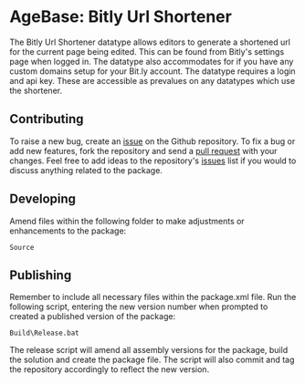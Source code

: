 # AgeBase: Bitly Url Shortener

The Bitly Url Shortener datatype allows editors to generate a shortened url for the current page being edited. This can be found from Bitly's settings page when logged in. The datatype also accommodates for if you have any custom domains setup for your Bit.ly account. The datatype requires a login and api key. These are accessible as prevalues on any datatypes which use the shortener.

## Contributing

To raise a new bug, create an [issue](https://github.com/agebase/umbraco-bitly-url-shortener/issue) on the Github repository. To fix a bug or add new features, fork the repository and send a [pull request](https://github.com/agebase/umbraco-bitly-url-shortener/pulls) with your changes. Feel free to add ideas to the repository's [issues](https://github.com/agebase/umbraco-bitly-url-shortener/issue) list if you would to discuss anything related to the package.

## Developing

Amend files within the following folder to make adjustments or enhancements to the package:

    Source

## Publishing

Remember to include all necessary files within the package.xml file. Run the following script, entering the new version number when prompted to created a published version of the package:

    Build\Release.bat

The release script will amend all assembly versions for the package, build the solution and create the package file. The script will also commit and tag the repository accordingly to reflect the new version.
